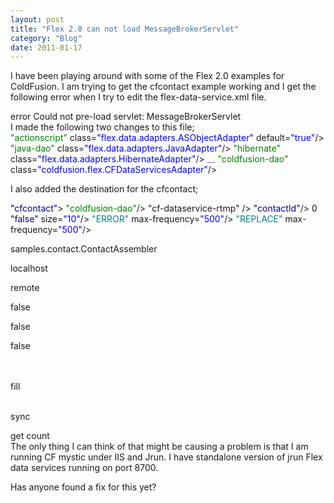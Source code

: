 ```yaml
---
layout: post
title: "Flex 2.0 can not load MessageBrokerServlet"
category: "Blog"
date: 2011-01-17
---
```



I have been playing around with some of the Flex 2.0 examples for ColdFusion. I am trying to get the cfcontact example working and I get the following error when I try to edit the flex-data-service.xml file.

<div class="code">error Could not pre-load servlet: MessageBrokerServlet</div> I made the following two changes to this file;<div class="code"><font color="GREEN"><adapters></font>  
 <font color="GREEN"><adapter-definition id=<font color="BLUE">"actionscript"</font> class=<font color="BLUE">"flex.data.adapters.ASObjectAdapter"</font> default=<font color="BLUE">"true"</font>/></font>  
 <font color="GREEN"><adapter-definition id=<font color="BLUE">"java-dao"</font> class=<font color="BLUE">"flex.data.adapters.JavaAdapter"</font>/></font>  
 <font color="GREEN"><adapter-definition id=<font color="BLUE">"hibernate"</font> class=<font color="BLUE">"flex.data.adapters.HibernateAdapter"</font>/></font>  
 <font color="GRAY">_<!-- Uncomment this if you want to use the ColdFusion Data Services Adapter -->_</font>  
 <font color="GREEN"><adapter-definition id=<font color="BLUE">"coldfusion-dao"</font> class=<font color="BLUE">"coldfusion.flex.CFDataServicesAdapter"</font>/></font>  

 <font color="GREEN"></adapters></font></div>
I also added the destination for the cfcontact;

<div class="code"><font color="NAVY"><destination id=<font color="BLUE">"cfcontact"</font>></font>   
 <font color="GREEN"><adapter ref=<font color="BLUE">"coldfusion-dao"</font>/></font>   
 <channels>   
 <channel ref=<font color="BLUE">"cf-dataservice-rtmp"</font> />   
 </channels>   
 <font color="NAVY"><properties></font>   
 <font color="NAVY"><metadata></font>   
 <font color="NAVY"><identity property=<font color="BLUE">"contactId"</font>/></font>   
 <font color="NAVY"></metadata></font>   
 <font color="NAVY"><network></font>   
 <font color="NAVY"><font color="FF8000"><session-timeout></font></font>0<font color="NAVY"><font color="FF8000"></session-timeout></font></font>   
 <font color="NAVY"><paging enabled=<font color="BLUE">"false"</font> size=<font color="BLUE">"10"</font>/></font>   
 <font color="TEAL"><throttle-inbound policy=<font color="BLUE">"ERROR"</font> max-frequency=<font color="BLUE">"500"</font>/></font>   
 <font color="TEAL"><throttle-outbound policy=<font color="BLUE">"REPLACE"</font> max-frequency=<font color="BLUE">"500"</font>/></font>   
 <font color="NAVY"></network></font>   
 <font color="NAVY"><font color="FF8000"><server></font></font>   
 <font color="GREEN"><assembler></font>   

 <font color="NAVY"><component></font>samples.contact.ContactAssembler<font color="NAVY"></component></font>   

 <font color="NAVY"><hostname></font>localhost<font color="NAVY"></hostname></font>   

 <font color="GREEN"><access></font>   

 <font color="NAVY"><method-access-level></font>remote<font color="NAVY"></method-access-level></font>   
 <font color="GREEN"></access></font>   

 <font color="NAVY"><property-case></font>   

 <font color="NAVY"><font color="FF8000"><force-cfc-lowercase></font></font>false<font color="NAVY"><font color="FF8000"></force-cfc-lowercase></font></font>   

 <font color="NAVY"><font color="FF8000"><force-query-lowercase></font></font>false<font color="NAVY"><font color="FF8000"></force-query-lowercase></font></font>   

 <font color="NAVY"><font color="FF8000"><force-struct-lowercase></font></font>false<font color="NAVY"><font color="FF8000"></force-struct-lowercase></font></font>   
 <font color="NAVY"></property-case></font>   
 <font color="GREEN"></assembler></font>   

 <font color="FF8000"><fill-method></font>   
 <font color="NAVY"><name></font>fill<font color="NAVY"></name></font>   
 <font color="FF8000"></fill-method></font>   

 <font color="NAVY"><sync-method></font>   
 <font color="NAVY"><name></font>sync<font color="NAVY"></name></font>   
 <font color="NAVY"></sync-method></font>   

 <get-method>   
 <font color="NAVY"><name></font>get<font color="NAVY"></name></font>   
 </get-method>   

 <count-method>   
 <font color="NAVY"><name></font>count<font color="NAVY"></name></font>   
 </count-method>   
 <font color="NAVY"><font color="FF8000"></server></font></font>   
 <font color="NAVY"></properties></font>   
 <font color="NAVY"></destination></font></div>
The only thing I can think of that might be causing a problem is that I am running CF mystic under IIS and Jrun. I have standalone version of jrun Flex data services running on port 8700.

Has anyone found a fix for this yet?